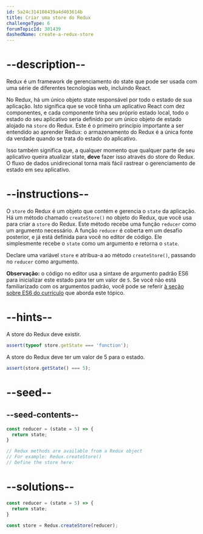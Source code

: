 ```yaml
---
id: 5a24c314108439a4d403614b
title: Criar uma store do Redux
challengeType: 6
forumTopicId: 301439
dashedName: create-a-redux-store
---
```


# --description--

Redux é um framework de gerenciamento do state que pode ser usada com uma série de diferentes tecnologias web, incluindo React.

No Redux, há um único objeto state responsável por todo o estado de sua aplicação. Isto significa que se você tinha um aplicativo React com dez componentes, e cada componente tinha seu próprio estado local, todo o estado do seu aplicativo seria definido por um único objeto de estado alojado na `store` do Redux. Este é o primeiro princípio importante a ser entendido ao aprender Redux: o armazenamento do Redux é a única fonte da verdade quando se trata do estado do aplicativo.

Isso também significa que, a qualquer momento que qualquer parte de seu aplicativo queira atualizar state, **deve** fazer isso através do store do Redux. O fluxo de dados unidirecional torna mais fácil rastrear o gerenciamento de estado em seu aplicativo.

# --instructions--

O `store` do Redux é um objeto que contém e gerencia o `state` da aplicação. Há um método chamado `createStore()` no objeto do Redux, que você usa para criar a `store` do Redux. Este método recebe uma função `reducer` como um argumento necessário. A função `reducer` é coberta em um desafio posterior, e já está definida para você no editor de código. Ele simplesmente recebe o `state` como um argumento e retorna o `state`.

Declare uma variável `store` e atribua-a ao método `createStore()`, passando no `reducer` como argumento.

**Observação:** o código no editor usa a sintaxe de argumento padrão ES6 para inicializar este estado para ter um valor de `5`. Se você não está familiarizado com os argumentos padrão, você pode se referir [ à seção sobre ES6 do currículo](https://learn.freecodecamp.org/javascript-algorithms-and-data-structures/es6/set-default-parameters-for-your-functions) que aborda este tópico.

# --hints--

A store do Redux deve existir.

```js
assert(typeof store.getState === 'function');
```

A store do Redux deve ter um valor de 5 para o estado.

```js
assert(store.getState() === 5);
```

# --seed--

## --seed-contents--

```js
const reducer = (state = 5) => {
  return state;
}

// Redux methods are available from a Redux object
// For example: Redux.createStore()
// Define the store here:
```

# --solutions--

```js
const reducer = (state = 5) => {
  return state;
}

const store = Redux.createStore(reducer);
```
